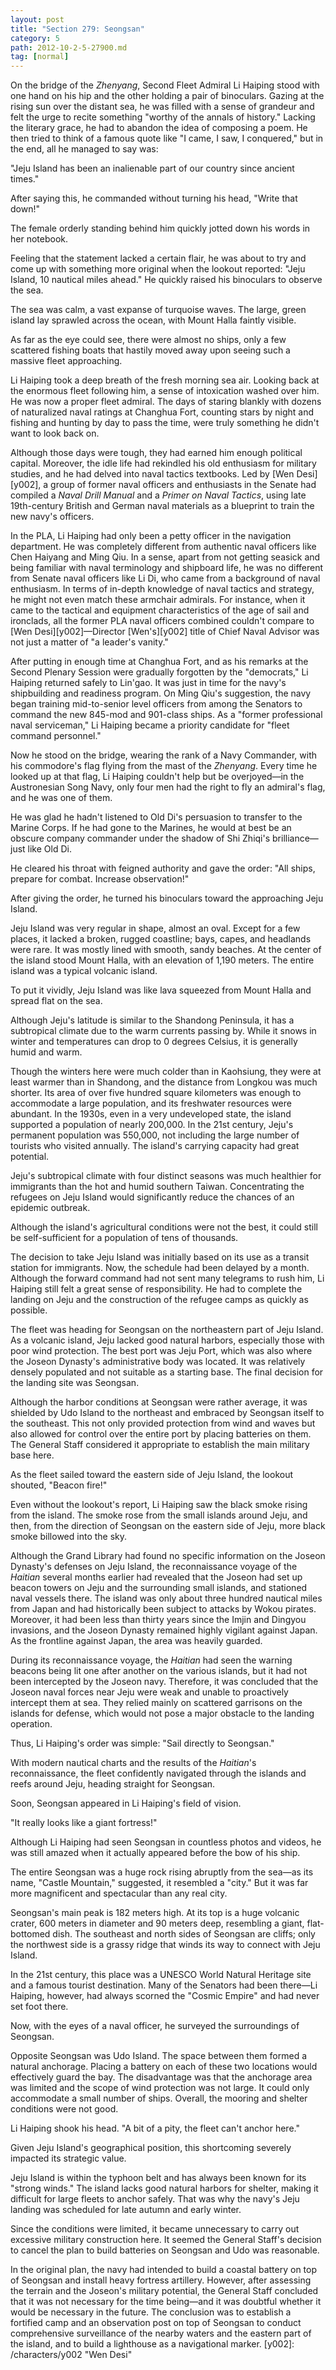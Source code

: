 ```yaml
---
layout: post
title: "Section 279: Seongsan"
category: 5
path: 2012-10-2-5-27900.md
tag: [normal]
---
```


On the bridge of the *Zhenyang*, Second Fleet Admiral Li Haiping stood with one hand on his hip and the other holding a pair of binoculars. Gazing at the rising sun over the distant sea, he was filled with a sense of grandeur and felt the urge to recite something "worthy of the annals of history." Lacking the literary grace, he had to abandon the idea of composing a poem. He then tried to think of a famous quote like "I came, I saw, I conquered," but in the end, all he managed to say was:

"Jeju Island has been an inalienable part of our country since ancient times."

After saying this, he commanded without turning his head, "Write that down!"

The female orderly standing behind him quickly jotted down his words in her notebook.

Feeling that the statement lacked a certain flair, he was about to try and come up with something more original when the lookout reported: "Jeju Island, 10 nautical miles ahead." He quickly raised his binoculars to observe the sea.

The sea was calm, a vast expanse of turquoise waves. The large, green island lay sprawled across the ocean, with Mount Halla faintly visible.

As far as the eye could see, there were almost no ships, only a few scattered fishing boats that hastily moved away upon seeing such a massive fleet approaching.

Li Haiping took a deep breath of the fresh morning sea air. Looking back at the enormous fleet following him, a sense of intoxication washed over him. He was now a proper fleet admiral. The days of staring blankly with dozens of naturalized naval ratings at Changhua Fort, counting stars by night and fishing and hunting by day to pass the time, were truly something he didn't want to look back on.

Although those days were tough, they had earned him enough political capital. Moreover, the idle life had rekindled his old enthusiasm for military studies, and he had delved into naval tactics textbooks. Led by [Wen Desi][y002], a group of former naval officers and enthusiasts in the Senate had compiled a *Naval Drill Manual* and a *Primer on Naval Tactics*, using late 19th-century British and German naval materials as a blueprint to train the new navy's officers.

In the PLA, Li Haiping had only been a petty officer in the navigation department. He was completely different from authentic naval officers like Chen Haiyang and Ming Qiu. In a sense, apart from not getting seasick and being familiar with naval terminology and shipboard life, he was no different from Senate naval officers like Li Di, who came from a background of naval enthusiasm. In terms of in-depth knowledge of naval tactics and strategy, he might not even match these armchair admirals. For instance, when it came to the tactical and equipment characteristics of the age of sail and ironclads, all the former PLA naval officers combined couldn't compare to [Wen Desi][y002]—Director [Wen's][y002] title of Chief Naval Advisor was not just a matter of "a leader's vanity."

After putting in enough time at Changhua Fort, and as his remarks at the Second Plenary Session were gradually forgotten by the "democrats," Li Haiping returned safely to Lin'gao. It was just in time for the navy's shipbuilding and readiness program. On Ming Qiu's suggestion, the navy began training mid-to-senior level officers from among the Senators to command the new 845-mod and 901-class ships. As a "former professional naval serviceman," Li Haiping became a priority candidate for "fleet command personnel."

Now he stood on the bridge, wearing the rank of a Navy Commander, with his commodore's flag flying from the mast of the *Zhenyang*. Every time he looked up at that flag, Li Haiping couldn't help but be overjoyed—in the Austronesian Song Navy, only four men had the right to fly an admiral's flag, and he was one of them.

He was glad he hadn't listened to Old Di's persuasion to transfer to the Marine Corps. If he had gone to the Marines, he would at best be an obscure company commander under the shadow of Shi Zhiqi's brilliance—just like Old Di.

He cleared his throat with feigned authority and gave the order: "All ships, prepare for combat. Increase observation!"

After giving the order, he turned his binoculars toward the approaching Jeju Island.

Jeju Island was very regular in shape, almost an oval. Except for a few places, it lacked a broken, rugged coastline; bays, capes, and headlands were rare. It was mostly lined with smooth, sandy beaches. At the center of the island stood Mount Halla, with an elevation of 1,190 meters. The entire island was a typical volcanic island.

To put it vividly, Jeju Island was like lava squeezed from Mount Halla and spread flat on the sea.

Although Jeju's latitude is similar to the Shandong Peninsula, it has a subtropical climate due to the warm currents passing by. While it snows in winter and temperatures can drop to 0 degrees Celsius, it is generally humid and warm.

Though the winters here were much colder than in Kaohsiung, they were at least warmer than in Shandong, and the distance from Longkou was much shorter. Its area of over five hundred square kilometers was enough to accommodate a large population, and its freshwater resources were abundant. In the 1930s, even in a very undeveloped state, the island supported a population of nearly 200,000. In the 21st century, Jeju's permanent population was 550,000, not including the large number of tourists who visited annually. The island's carrying capacity had great potential.

Jeju's subtropical climate with four distinct seasons was much healthier for immigrants than the hot and humid southern Taiwan. Concentrating the refugees on Jeju Island would significantly reduce the chances of an epidemic outbreak.

Although the island's agricultural conditions were not the best, it could still be self-sufficient for a population of tens of thousands.

The decision to take Jeju Island was initially based on its use as a transit station for immigrants. Now, the schedule had been delayed by a month. Although the forward command had not sent many telegrams to rush him, Li Haiping still felt a great sense of responsibility. He had to complete the landing on Jeju and the construction of the refugee camps as quickly as possible.

The fleet was heading for Seongsan on the northeastern part of Jeju Island. As a volcanic island, Jeju lacked good natural harbors, especially those with poor wind protection. The best port was Jeju Port, which was also where the Joseon Dynasty's administrative body was located. It was relatively densely populated and not suitable as a starting base. The final decision for the landing site was Seongsan.

Although the harbor conditions at Seongsan were rather average, it was shielded by Udo Island to the northeast and embraced by Seongsan itself to the southeast. This not only provided protection from wind and waves but also allowed for control over the entire port by placing batteries on them. The General Staff considered it appropriate to establish the main military base here.

As the fleet sailed toward the eastern side of Jeju Island, the lookout shouted, "Beacon fire!"

Even without the lookout's report, Li Haiping saw the black smoke rising from the island. The smoke rose from the small islands around Jeju, and then, from the direction of Seongsan on the eastern side of Jeju, more black smoke billowed into the sky.

Although the Grand Library had found no specific information on the Joseon Dynasty's defenses on Jeju Island, the reconnaissance voyage of the *Haitian* several months earlier had revealed that the Joseon had set up beacon towers on Jeju and the surrounding small islands, and stationed naval vessels there. The island was only about three hundred nautical miles from Japan and had historically been subject to attacks by Wokou pirates. Moreover, it had been less than thirty years since the Imjin and Dingyou invasions, and the Joseon Dynasty remained highly vigilant against Japan. As the frontline against Japan, the area was heavily guarded.

During its reconnaissance voyage, the *Haitian* had seen the warning beacons being lit one after another on the various islands, but it had not been intercepted by the Joseon navy. Therefore, it was concluded that the Joseon naval forces near Jeju were weak and unable to proactively intercept them at sea. They relied mainly on scattered garrisons on the islands for defense, which would not pose a major obstacle to the landing operation.

Thus, Li Haiping's order was simple: "Sail directly to Seongsan."

With modern nautical charts and the results of the *Haitian*'s reconnaissance, the fleet confidently navigated through the islands and reefs around Jeju, heading straight for Seongsan.

Soon, Seongsan appeared in Li Haiping's field of vision.

"It really looks like a giant fortress!"

Although Li Haiping had seen Seongsan in countless photos and videos, he was still amazed when it actually appeared before the bow of his ship.

The entire Seongsan was a huge rock rising abruptly from the sea—as its name, "Castle Mountain," suggested, it resembled a "city." But it was far more magnificent and spectacular than any real city.

Seongsan's main peak is 182 meters high. At its top is a huge volcanic crater, 600 meters in diameter and 90 meters deep, resembling a giant, flat-bottomed dish. The southeast and north sides of Seongsan are cliffs; only the northwest side is a grassy ridge that winds its way to connect with Jeju Island.

In the 21st century, this place was a UNESCO World Natural Heritage site and a famous tourist destination. Many of the Senators had been there—Li Haiping, however, had always scorned the "Cosmic Empire" and had never set foot there.

Now, with the eyes of a naval officer, he surveyed the surroundings of Seongsan.

Opposite Seongsan was Udo Island. The space between them formed a natural anchorage. Placing a battery on each of these two locations would effectively guard the bay. The disadvantage was that the anchorage area was limited and the scope of wind protection was not large. It could only accommodate a small number of ships. Overall, the mooring and shelter conditions were not good.

Li Haiping shook his head. "A bit of a pity, the fleet can't anchor here."

Given Jeju Island's geographical position, this shortcoming severely impacted its strategic value.

Jeju Island is within the typhoon belt and has always been known for its "strong winds." The island lacks good natural harbors for shelter, making it difficult for large fleets to anchor safely. That was why the navy's Jeju landing was scheduled for late autumn and early winter.

Since the conditions were limited, it became unnecessary to carry out excessive military construction here. It seemed the General Staff's decision to cancel the plan to build batteries on Seongsan and Udo was reasonable.

In the original plan, the navy had intended to build a coastal battery on top of Seongsan and install heavy fortress artillery. However, after assessing the terrain and the Joseon's military potential, the General Staff concluded that it was not necessary for the time being—and it was doubtful whether it would be necessary in the future. The conclusion was to establish a fortified camp and an observation post on top of Seongsan to conduct comprehensive surveillance of the nearby waters and the eastern part of the island, and to build a lighthouse as a navigational marker.
[y002]: /characters/y002 "Wen Desi"